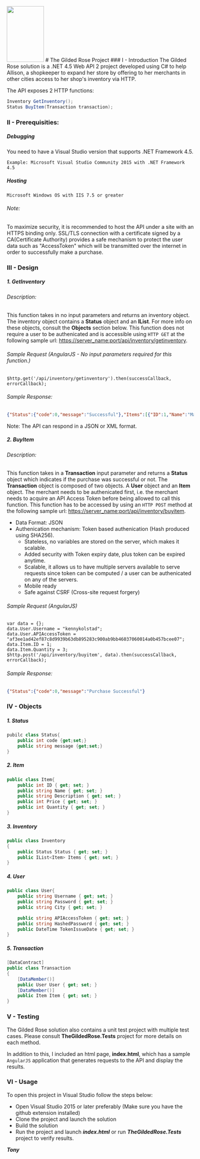 <img src="https://upload.wikimedia.org/wikipedia/commons/thumb/c/cf/Tudor_Rose_Royal_Badge_of_England.svg/2000px-Tudor_Rose_Royal_Badge_of_England.svg.png" width="100" height="150" /> 
# The Gilded Rose Project
### I - Introduction
The Gilded Rose solution is a .NET 4.5 Web API 2 project developed using C# to help Allison, a shopkeeper to expand her store by offering to her merchants in other cities access to her shop's inventory via HTTP. 

The API exposes 2 HTTP functions:
```csharp
Inventory GetInventory();
Status BuyItem(Transaction transaction);
```
### II - Prerequisities:
##### Debugging
You need to have a Visual Studio version that supports .NET Framework 4.5.
```
Example: Microsoft Visual Studio Community 2015 with .NET Framework 4.5
```
##### Hosting
```
Microsoft Windows OS with IIS 7.5 or greater
```
###### Note: 
To maximize security, it is recommended to host the API under a site with an HTTPS binding only. SSL/TLS connection with a certificate signed by a CA(Certificate Authority) provides a safe mechanism to protect the user data such as "AccessToken" which will be transmitted over the internet in order to successfully make a purchase.

### III - Design
##### 1. GetInventory
###### Description: 
This function takes in no input parameters and returns an inventory object. The inventory object contains a **Status** object and an **IList<Item>**. For more info on these objects, consult the **Objects** section below. This function does not require a user to be authenicated and is accessible using ``` HTTP GET ``` at the following sample url: [https://server_name:port/api/inventory/getinventory](https://server_name:port/api/inventory/getinventory).
###### Sample Request (AngularJS - No input parameters required for this function.)
```angularjs
$http.get('/api/inventory/getinventory').then(successCallback, errorCallback);
```

###### Sample Response:
```json
{"Status":{"code":0,"message":"Successful"},"Items":[{"ID":1,"Name":"MacBook Air","Description":"Whatever the task, new fifth-generation Intel Core i5 and i7 processors with Intel HD Graphics 6000 are up to it.","Price":1099,"Quantity":10},{"ID":2,"Name":"Burton Custom Mystery Snowboard","Description":"The absolute lightest weight science in the entire Burton line applied to the Custom’s versatile and venerated shape. Simply genius.","Price":500,"Quantity":0},{"ID":3,"Name":"GoPro Hero 4","Description":"HERO4 Session is the most wearable and mountable GoPro ever.","Price":559,"Quantity":100}]}
```
Note: The API can respond in a JSON or XML format.


##### 2. BuyItem
###### Description: 
This function takes in a **Transaction** input parameter and returns a **Status** object which indicates if the purchase was successful or not. The **Transaction** object is composed of two objects. A **User** object and an **Item** object. The merchant needs to be authenicated first, i.e. the merchant needs to acquire an API Access Token before being allowed to call this function. This function has to be accessed by using an ``` HTTP POST ``` method at the following sample url: [https://server_name:port/api/inventory/buyitem](https://server_name:port/api/inventory/buyitem).

* Data Format: JSON
* Authenication mechanism: Token based authenication (Hash produced using SHA256). 
    * Stateless, no variables are stored on the server, which makes it scalable.
    * Added security with Token expiry date, plus token can be expired anytime.
    * Scalable, it allows us to have multiple servers available to serve requests since token can be computed / a user can be authenicated on any of the servers.
    * Mobile ready
    * Safe against CSRF (Cross-site request forgery)
###### Sample Request (AngularJS)
```angularjs
var data = {};
data.User.Username = "kennykolstad";
data.User.APIAccessToken = "af3ee1ad42ef87c8d9939b63db895283c900ab9bb46037060014a0b457bcee07";
data.Item.ID = 1;
data.Item.Quantity = 3;
$http.post('/api/inventory/buyitem', data).then(successCallback, errorCallback);
```
###### Sample Response:
```json
{"Status":{"code":0,"message":"Purchase Successful"}
```

### IV - Objects
##### 1. Status
```csharp
pubilc class Status{
    public int code {get;set;}
    public string message {get;set;}
}
```
##### 2. Item
```csharp
public class Item{
    public int ID { get; set; }
    public string Name { get; set; }
    public string Description { get; set; }
    public int Price { get; set; }
    public int Quantity { get; set; }
}
```
##### 3. Inventory
```csharp
public class Inventory
{
    public Status Status { get; set; }
    public IList<Item> Items { get; set; }
}
```
##### 4. User
```csharp
public class User{
    public string Username { get; set; }
    public string Password { get; set; }
    public string City { get; set; }

    public string APIAccessToken { get; set; }
    public string HashedPassword { get; set; }
    public DateTime TokenIssueDate { get; set; }
}
```
##### 5. Transaction
```csharp
[DataContract]
public class Transaction
{
    [DataMember()]
    public User User { get; set; }
    [DataMember()]
    public Item Item { get; set; }
}
```
### V - Testing
The Gilded Rose solution also contains a unit test project with multiple test cases. Please consult **TheGildedRose.Tests** project for more details on each method.

In addition to this, I included an html page, **index.html**, which has a sample ```AngularJS``` application that generates requests to the API and display the results. 

### VI - Usage
To open this project in Visual Studio follow the steps below:
* Open Visual Studio 2015 or later preferably (Make sure you have the github extension installed)
* Clone the project and launch the solution
* Build the solution
* Run the project and launch ***index.html*** or run ***TheGildedRose.Tests*** project to verify results.

***Tony***
